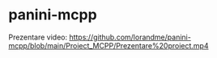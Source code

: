 # panini-mcpp
Prezentare video: https://github.com/lorandme/panini-mcpp/blob/main/Proiect_MCPP/Prezentare%20proiect.mp4
